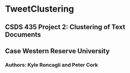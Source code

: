 # TweetClustering
## CSDS 435 Project 2: Clustering of Text Documents
## Case Western Reserve University
### Authors: Kyle Roncagli and Peter Cork

